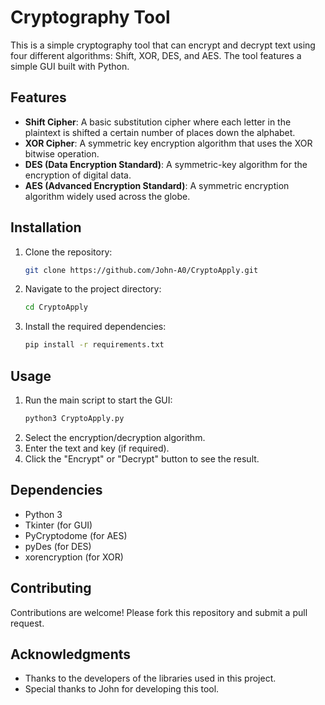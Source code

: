 # Cryptography Tool

This is a simple cryptography tool that can encrypt and decrypt text using four different algorithms: Shift, XOR, DES, and AES. The tool features a simple GUI built with Python.

## Features

- **Shift Cipher**: A basic substitution cipher where each letter in the plaintext is shifted a certain number of places down the alphabet.
- **XOR Cipher**: A symmetric key encryption algorithm that uses the XOR bitwise operation.
- **DES (Data Encryption Standard)**: A symmetric-key algorithm for the encryption of digital data.
- **AES (Advanced Encryption Standard)**: A symmetric encryption algorithm widely used across the globe.

## Installation

1. Clone the repository:
    ```bash
    git clone https://github.com/John-A0/CryptoApply.git
    ```
2. Navigate to the project directory:
    ```bash
    cd CryptoApply
    ```
3. Install the required dependencies:
    ```bash
    pip install -r requirements.txt
    ```

## Usage

1. Run the main script to start the GUI:
    ```bash
    python3 CryptoApply.py
    ```
2. Select the encryption/decryption algorithm.
3. Enter the text and key (if required).
4. Click the "Encrypt" or "Decrypt" button to see the result.

## Dependencies

- Python 3
- Tkinter (for GUI)
- PyCryptodome (for AES)
- pyDes (for DES)
- xorencryption (for XOR)

## Contributing

Contributions are welcome! Please fork this repository and submit a pull request.

## Acknowledgments

- Thanks to the developers of the libraries used in this project.
- Special thanks to John for developing this tool.

